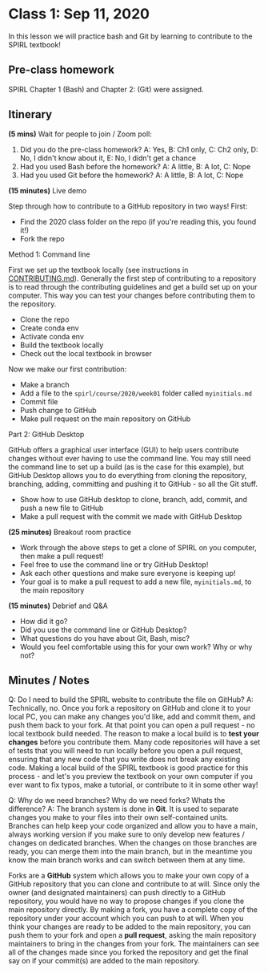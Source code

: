 # Class 1: Sep 11, 2020

In this lesson we will practice bash and Git by learning to contribute to the SPIRL textbook!

## Pre-class homework

SPIRL Chapter 1 (Bash) and Chapter 2: (Git) were assigned.

## Itinerary

**(5 mins)** Wait for people to join / Zoom poll:

1. Did you do the pre-class homework? A: Yes, B: Ch1 only, C: Ch2 only, D: No, I didn't know about it, E: No, I didn't get a chance
2. Had you used Bash before the homework? A: A little, B: A lot, C: Nope
3. Had you used Git before the homework? A: A little, B: A lot, C: Nope

**(15 minutes)** Live demo

Step through how to contribute to a GitHub repository in two ways! First:

- Find the 2020 class folder on the repo (if you're reading this, you found it!)
- Fork the repo

Method 1: Command line

First we set up the textbook locally (see instructions in [CONTRIBUTING.md](https://github.com/cjtu/spirl/blob/master/CONTRIBUTING.md)). Generally the first step of contributing to a repository is to read through the contributing guidelines and get a build set up on your computer. This way you can test your changes before contributing them to the repository.

- Clone the repo
- Create conda env
- Activate conda env
- Build the textbook locally
- Check out the local textbook in browser

Now we make our first contribution:

- Make a branch
- Add a file to the `spirl/course/2020/week01` folder called `myinitials.md`
- Commit file
- Push change to GitHub
- Make pull request on the main repository on GitHub

Part 2: GitHub Desktop

GitHub offers a graphical user interface (GUI) to help users contribute changes without ever having to use the command line. You may still need the command line to set up a build (as is the case for this example), but GitHub Desktop allows you to do everything from cloning the repository, branching, adding, committing and pushing it to GitHub - so all the Git stuff.

- Show how to use GitHub desktop to clone, branch, add, commit, and push a new file to GitHub
- Make a pull request with the commit we made with GitHub Desktop

**(25 minutes)** Breakout room practice

- Work through the above steps to get a clone of SPIRL on you computer, then make a pull request!
- Feel free to use the command line or try GitHub Desktop!
- Ask each other questions and make sure everyone is keeping up!
- Your goal is to make a pull request to add a new file, `myinitials.md`, to the main repository

**(15 minutes)** Debrief and Q&A

- How did it go?
- Did you use the command line or GitHub Desktop?
- What questions do you have about Git, Bash, misc?
- Would you feel comfortable using this for your own work? Why or why not?

## Minutes / Notes

Q: Do I need to build the SPIRL website to contribute the file on GitHub?
A: Technically, no. Once you fork a repository on GitHub and clone it to your local PC, you can make any changes you'd like, add and commit them, and push them back to your fork. At that point you can open a pull request - no local textbook build needed. The reason to make a local build is to **test your changes** before you contribute them. Many code repositories will have a set of tests that you will need to run locally before you open a pull request, ensuring that any new code that you write does not break any existing code. Making a local build of the SPIRL textbook is good practice for this process - and let's you preview the textbook on your own computer if you ever want to fix typos, make a tutorial, or contribute to it in some other way!

Q: Why do we need branches? Why do we need forks? Whats the difference?
A: The branch system is done in **Git**. It is used to separate changes you make to your files into their own self-contained units. Branches can help keep your code organized and allow you to have a main, always working version if you make sure to only develop new features / changes on dedicated branches. When the changes on those branches are ready, you can merge them into the main branch, but in the meantime you know the main branch works and can switch between them at any time.

Forks are a **GitHub** system which allows you to make your own copy of a GitHub repository that you can clone and contribute to at will. Since only the owner (and designated maintainers) can push directly to a GitHub repository, you would have no way to propose changes if you clone the main repository directly. By making a fork, you have a complete copy of the repository under your account which you can push to at will. When you think your changes are ready to be added to the main repository, you can push them to your fork and open a **pull request**, asking the main repository maintainers to bring in the changes from your fork. The maintainers can see all of the changes made since you forked the repository and get the final say on if your commit(s) are added to the main repository.
